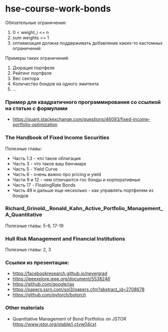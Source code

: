 # hse-course-work-bonds

Обязательные ограничения:

1. 0 < weight_i <= n
2. sum weights == 1
3. оптимизация должна поддерживать добавление каких-то кастомных ограничений

Примеры таких ограничений:

1. Дюрация портфеля
2. Рейтинг портфеля
3. Вес сектора
4. Количество бондов на одного эмитента
5. ...

### Пример для квадратичного программирования со ссылкой на статью с формулами
- https://quant.stackexchange.com/questions/46093/fixed-income-portfolio-optimization


### The Handbook of Fixed Income Securities
Полезные главы:
- Часть 1.3 - что такое облигация 
- Часть 3 - что такое ваш бенчмарк 
- Часть 5 - Yield Curve 
- Часть 6 - очень важно про pricing и yield 
- Части 9 и 12 - чем отличаются гос бонды и корпоративные 
- Часть 17 - FloatingRate Bonds 
- Часть 49 и дальше еще несколько - как управлять портфелем из бондов


### Richard_Grinold,_Ronald_Kahn_Active_Portfolio_Management_A_Quantitative
Полезные главы: 5-6, 17-19


### Hull Risk Management and Financial Institutions
Полезные главы: 2, 3


### Ссылки из презентации:
- https://facebookresearch.github.io/nevergrad
- https://ieeexplore.ieee.org/document/5538246
- https://github.com/google/jax
- https://papers.ssrn.com/sol3/papers.cfm?abstract_id=2708678
- https://github.com/pytorch/botorch

### Other materials 
 - Quantitative Management of Bond Portfolios on JSTOR https://www.jstor.org/stable/j.ctvw04cxt